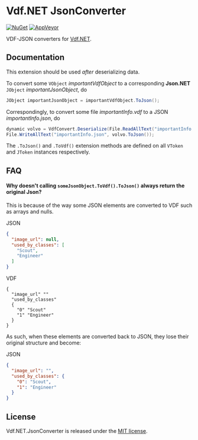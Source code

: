 # Vdf.NET JsonConverter

[![NuGet](https://img.shields.io/nuget/v/Gameloop.Vdf.JsonConverter.svg?style=flat-square)](https://www.nuget.org/packages/Gameloop.Vdf.JsonConverter)
[![AppVeyor](https://img.shields.io/appveyor/ci/Shravan2x/gameloop-vdf-jsonconverter.svg?maxAge=2592000&style=flat-square)](https://ci.appveyor.com/project/Shravan2x/gameloop-vdf-jsonconverter)

VDF-JSON converters for [Vdf.NET](https://github.com/shravan2x/Gameloop.Vdf).

## Documentation

This extension should be used _after_ deserializing data.

To convert some `VObject` _importantVdfObject_ to a corresponding **Json.NET** `JObject` _importantJsonObject_, do
```c#
JObject importantJsonObject = importantVdfObject.ToJson();
```

Correspondingly, to convert some file _importantInfo.vdf_ to a JSON _importantInfo.json_, do
```c#
dynamic volvo = VdfConvert.Deserialize(File.ReadAllText("importantInfo.vdf"));
File.WriteAllText("importantInfo.json", volvo.ToJson());
```
The `.ToJson()` and `.ToVdf()` extension methods are defined on all `VToken` and `JToken` instances respectively.

## FAQ

#### Why doesn't calling `someJsonObject.ToVdf().ToJson()` always return the original Json?

This is because of the way some JSON elements are converted to VDF such as arrays and nulls.

JSON
```json
{
  "image_url": null,
  "used_by_classes": [
    "Scout",
    "Engineer"
  ]
}
```
VDF
```
{
  "image_url" ""
  "used_by_classes"
  {
    "0" "Scout"
    "1" "Engineer"
  }
}
```

As such, when these elements are converted back to JSON, they lose their original structure and become:

JSON
```json
{
  "image_url": "",
  "used_by_classes": {
    "0": "Scout",
    "1": "Engineer"
  }
}
```

## License

Vdf.NET.JsonConverter is released under the [MIT license](https://opensource.org/licenses/MIT).
